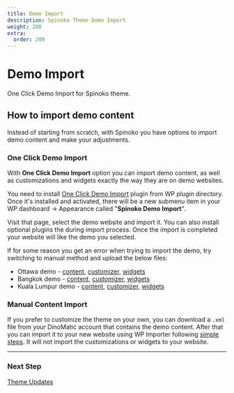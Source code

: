 ```yaml
---
title: Demo Import
description: Spinoko Theme Demo Import
weight: 200
extra:
  order: 200
---
```


# Demo Import

One Click Demo Import for Spinoko theme.

## How to import demo content

Instead of starting from scratch, with Spinoko you have options to import demo content and make your adjustments.

### One Click Demo Import

With **One Click Demo Import** option you can import demo content, as well as customizations and widgets exactly the way they are on demo websites.

You need to install [One Click Demo Import](https://wordpress.org/plugins/one-click-demo-import/) plugin from WP plugin directory. Once it's installed and activated, there will be a new submenu item in your WP dashboard &#8594; Appearance called "**Spinoko Demo Import**".

Visit that page, select the demo website and import it. You can also install optional plugins the during import process. Once the import is completed your website will like the demo you selected.

If for some reason you get an error when trying to import the demo, try switching to manual method and upload the below files:

- Ottawa demo - [content](https://media.dinomatic.com/demo/contents/ottawa.xml), [customizer](https://media.dinomatic.com/demo/customizer/ottawa.dat), [widgets](https://media.dinomatic.com/demo/widgets/ottawa.wie)
- Bangkok demo - [content](https://media.dinomatic.com/demo/contents/bangkok.xml), [customizer](https://media.dinomatic.com/demo/customizer/bangkok.dat), [widgets](https://media.dinomatic.com/demo/widgets/bangkok.wie)
- Kuala Lumpur demo - [content](https://media.dinomatic.com/demo/contents/kuala-lumpur.xml), [customizer](https://media.dinomatic.com/demo/customizer/kuala-lumpur.dat), [widgets](https://media.dinomatic.com/demo/widgets/kuala-lumpur.wie)

### Manual Content Import

If you prefer to customize the theme on your own, you can download a `.xml` file from your DinoMatic account that contains the demo content. After that you can import it to your new website using WP Importer following [simple steps](https://wordpress.org/support/article/importing-content/#wordpress). It will not import the customizations or widgets to your website.

---

### Next Step

[Theme Updates](/docs/spinoko/updates/)
